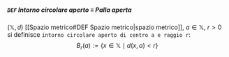 ##### `DEF` Intorno circolare aperto $\equiv$ Palla aperta
($\mathbb{X}, d$) [[Spazio metrico#DEF Spazio metrico|spazio metrico]], $a \in \mathbb{X}$, $r > 0$
si definisce `intorno circolare aperto di centro a e raggio r`:
$$B_r(a) := \{x \in \mathbb{X} \mid d(x, a) < r\}$$